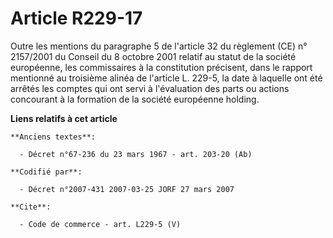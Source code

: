 # Article R229-17

Outre les mentions du paragraphe 5 de l'article 32 du règlement (CE) n° 2157/2001 du Conseil du 8 octobre 2001 relatif au
statut de la société européenne, les commissaires à la constitution précisent, dans le rapport mentionné au troisième alinéa
de l'article L. 229-5, la date à laquelle ont été arrêtés les comptes qui ont servi à l'évaluation des parts ou actions
concourant à la formation de la société européenne holding.

**Liens relatifs à cet article**

	**Anciens textes**:

	  - Décret n°67-236 du 23 mars 1967 - art. 203-20 (Ab)

	**Codifié par**:

	  - Décret n°2007-431 2007-03-25 JORF 27 mars 2007

	**Cite**:

	  - Code de commerce - art. L229-5 (V)
